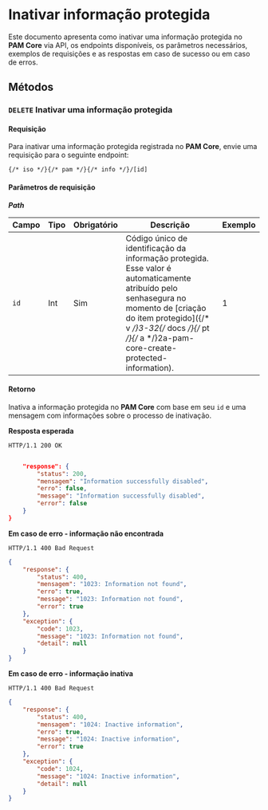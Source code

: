 # Inativar informação protegida

Este documento apresenta como inativar uma informação protegida no **PAM Core** via API, os endpoints disponíveis, os parâmetros necessários, exemplos de requisições e as respostas em caso de sucesso ou em caso de erros.

## Métodos
### `DELETE` Inativar uma informação protegida 
#### Requisição
Para inativar uma informação protegida registrada no **PAM Core**, envie uma requisição para o seguinte endpoint:

`{/* iso */}{/* pam */}{/* info */}/[id]`

#### Parâmetros de requisição
***Path***


| Campo | Tipo | Obrigatório | Descrição | Exemplo |
| --- | --- | --- | --- | --- |
| `id` | Int | Sim | Código único de identificação da informação protegida. Esse valor é automaticamente atribuído pelo senhasegura no momento de [criação do item protegido]({/* v */}3-32{/* docs */}{/* pt */}{/* a */}2a-pam-core-create-protected-information). | 1 |

#### Retorno



Inativa a informação protegida no **PAM Core** com base em seu `id` e uma mensagem com informações sobre o processo de inativação.

**Resposta esperada**

`HTTP/1.1 200 OK`

```json

    "response": {
        "status": 200,
        "mensagem": "Information successfully disabled",
        "erro": false,
        "message": "Information successfully disabled",
        "error": false
    }
}
```

**Em caso de erro - informação não encontrada**

`HTTP/1.1 400 Bad Request`

```json
{
    "response": {
        "status": 400,
        "mensagem": "1023: Information not found",
        "erro": true,
        "message": "1023: Information not found",
        "error": true
    },
    "exception": {
        "code": 1023,
        "message": "1023: Information not found",
        "detail": null
    }
}
```

**Em caso de erro - informação inativa**

`HTTP/1.1 400 Bad Request`

```json
{
    "response": {
        "status": 400,
        "mensagem": "1024: Inactive information",
        "erro": true,
        "message": "1024: Inactive information",
        "error": true
    },
    "exception": {
        "code": 1024,
        "message": "1024: Inactive information",
        "detail": null
    }
}
```